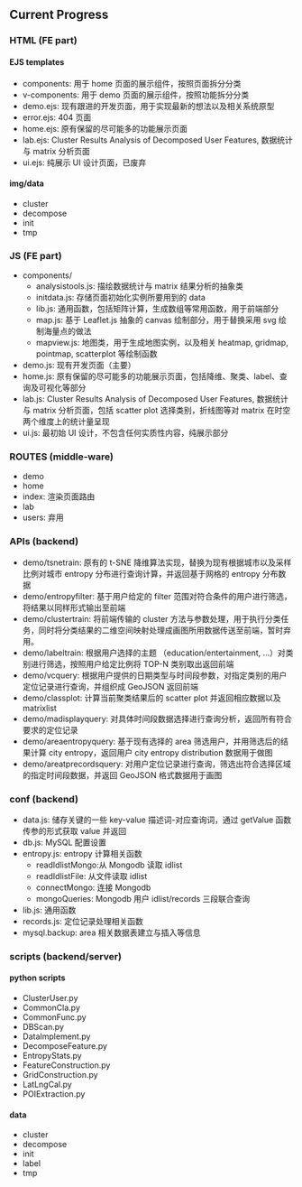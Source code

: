 ## Current Progress
### HTML (FE part)
#### EJS templates
* components: 用于 home 页面的展示组件，按照页面拆分分类
* v-components: 用于 demo 页面的展示组件，按照功能拆分分类
* demo.ejs: 现有跟进的开发页面，用于实现最新的想法以及相关系统原型
* error.ejs: 404 页面
* home.ejs: 原有保留的尽可能多的功能展示页面
* lab.ejs: Cluster Results Analysis of Decomposed User Features, 数据统计与 matrix 分析页面
* ui.ejs: 纯展示 UI 设计页面，已废弃

#### img/data
* cluster
* decompose
* init
* tmp

### JS (FE part)
* components/
	* analysistools.js: 描绘数据统计与 matrix 结果分析的抽象类
	* initdata.js: 存储页面初始化实例所要用到的 data
	* lib.js: 通用函数，包括矩阵计算，生成数组等常用函数，用于前端部分
	* map.js: 基于 Leaflet.js 抽象的 canvas 绘制部分，用于替换采用 svg 绘制海量点的做法
	* mapview.js: 地图类，用于生成地图实例，以及相关 heatmap, gridmap, pointmap, scatterplot 等绘制函数
* demo.js: 现有开发页面（主要）
* home.js: 原有保留的尽可能多的功能展示页面，包括降维、聚类、label、查询及可视化等部分
* lab.js: Cluster Results Analysis of Decomposed User Features, 数据统计与 matrix 分析页面，包括 scatter plot 选择类别，折线图等对 matrix 在时空两个维度上的统计量呈现
* ui.js: 最初始 UI 设计，不包含任何实质性内容，纯展示部分

### ROUTES (middle-ware)

* demo
* home
* index: 渲染页面路由
* lab
* users: 弃用

### APIs (backend)

* demo/tsnetrain: 原有的 t-SNE 降维算法实现，替换为现有根据城市以及采样比例对城市 entropy 分布进行查询计算，并返回基于网格的 entropy 分布数据
* demo/entropyfilter: 基于用户给定的 filter 范围对符合条件的用户进行筛选，将结果以同样形式输出至前端
* demo/clustertrain: 将前端传输的 cluster 方法与参数处理，用于执行分类任务，同时将分类结果的二维空间映射处理成画图所用数据传送至前端，暂时弃用。
* demo/labeltrain: 根据用户选择的主题 （education/entertainment, ...）对类别进行筛选，按照用户给定比例将 TOP-N 类别取出返回前端
* demo/vcquery: 根据用户提供的日期类型与时间段参数，对指定类别的用户定位记录进行查询，并组织成 GeoJSON 返回前端
* demo/classplot: 计算当前聚类结果后的 scatter plot 并返回相应数据以及 matrixlist
* demo/madisplayquery: 对具体时间段数据选择进行查询分析，返回所有符合要求的定位记录
* demo/areaentropyquery: 基于现有选择的 area 筛选用户，并用筛选后的结果计算 city entropy，返回用户 city entropy distribution 数据用于做图
* demo/areatprecordsquery: 对用户定位记录进行查询，筛选出符合选择区域的指定时间段数据，并返回 GeoJSON 格式数据用于画图

### conf (backend)

* data.js: 储存关键的一些 key-value 描述词-对应查询词，通过 getValue 函数传参的形式获取 value 并返回
* db.js: MySQL 配置设置
* entropy.js: entropy 计算相关函数
	* readIdlistMongo:从 Mongodb 读取 idlist
    * readIdlistFile: 从文件读取 idlist
	* connectMongo: 连接 Mongodb 
	* mongoQueries: Mongodb 用户 idlist/records 三段联合查询
* lib.js: 通用函数
* records.js: 定位记录处理相关函数
* mysql.backup: area 相关数据表建立与插入等信息

### scripts (backend/server)

#### python scripts
* ClusterUser.py
* CommonCla.py
* CommonFunc.py
* DBScan.py
* DataImplement.py
* DecomposeFeature.py
* EntropyStats.py
* FeatureConstruction.py
* GridConstruction.py
* LatLngCal.py
* POIExtraction.py

#### data
* cluster
* decompose
* init
* label
* tmp